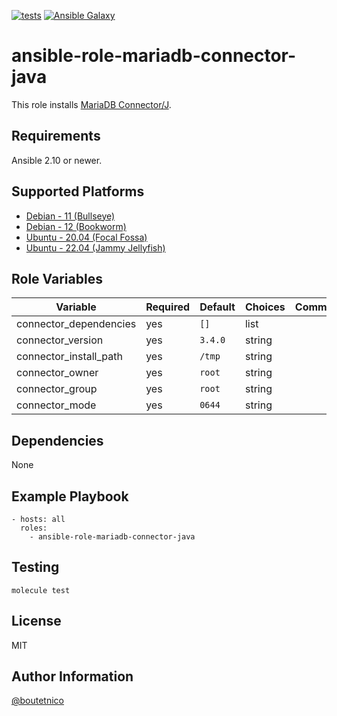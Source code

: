 [![tests](https://github.com/boutetnico/ansible-role-mariadb-connector-java/workflows/Test%20ansible%20role/badge.svg)](https://github.com/boutetnico/ansible-role-mariadb-connector-java/actions?query=workflow%3A%22Test+ansible+role%22)
[![Ansible Galaxy](https://img.shields.io/badge/galaxy-boutetnico.mariadb_connector_java-blue.svg)](https://galaxy.ansible.com/boutetnico/mariadb_connector_java)

ansible-role-mariadb-connector-java
===================================

This role installs [MariaDB Connector/J](https://mariadb.com/kb/en/about-mariadb-connector-j/).

Requirements
------------

Ansible 2.10 or newer.

Supported Platforms
-------------------

- [Debian - 11 (Bullseye)](https://wiki.debian.org/DebianBullseye)
- [Debian - 12 (Bookworm)](https://wiki.debian.org/DebianBookworm)
- [Ubuntu - 20.04 (Focal Fossa)](http://releases.ubuntu.com/20.04/)
- [Ubuntu - 22.04 (Jammy Jellyfish)](http://releases.ubuntu.com/22.04/)

Role Variables
--------------

| Variable                     | Required | Default             | Choices   | Comments                                      |
|------------------------------|----------|---------------------|-----------|-----------------------------------------------|
| connector_dependencies       | yes      | `[]`                | list      |                                               |
| connector_version            | yes      | `3.4.0`             | string    |                                               |
| connector_install_path       | yes      | `/tmp`              | string    |                                               |
| connector_owner              | yes      | `root`              | string    |                                               |
| connector_group              | yes      | `root`              | string    |                                               |
| connector_mode               | yes      | `0644`              | string    |                                               |

Dependencies
------------

None

Example Playbook
----------------

    - hosts: all
      roles:
        - ansible-role-mariadb-connector-java

Testing
-------

    molecule test

License
-------

MIT

Author Information
------------------

[@boutetnico](https://github.com/boutetnico)
